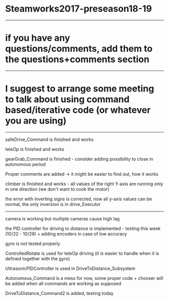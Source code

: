 # Steamworks2017-preseason18-19

------------------------------------------------------------------------------------------------------------------------------

# if you have any questions/comments, add them to the questions+comments section

------------------------------------------------------------------------------------------------------------------------------

# I suggest to arrange some meeting to talk about using command based/iterative code (or whatever you are using)

------------------------------------------------------------------------------------------------------------------------------
safeDrive_Command is finished and works

teleOp is finished and works

gearGrab_Command is finished - consider adding possibility to close in autonomous period

Proper comments are added -> it might be easier to find out, how it works

climber is finished and works - all values of the right Y-axis are running only in one direction (we don't want to cook the motor)

the error with inverting signs is corrected, now all y-axis values can be normal, the only inversion is in drive_Executor

------------------------------------------------------------------------------------------------------------------------------

camera is working but multiple cameras cause high lag

the PID controller for driving to distance is implemented - testing this week (10/22 - 10/29) + adding encoders in case of low accuracy

gyro is not tested properly

ControlledRotate is used for teleOp driving (it is easier to handle when it is defined together with the gyro)

UltrasonicPIDController is used in DriveToDistance_Subsystem

Autonomous_Command is a mess for now, some proper code + chooser will be added when all commands are working as supposed

DriveToDistance_Command2 is added, testing today
